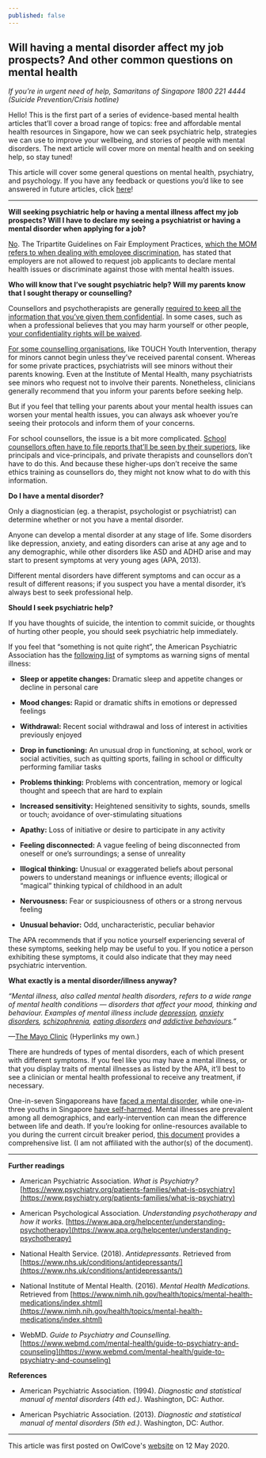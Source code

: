 ```yaml
---
published: false
---
```

## Will having a mental disorder affect my job prospects? And other common questions on mental health


_If you’re in urgent need of help,
Samaritans of Singapore 1800 221 4444 (Suicide Prevention/Crisis hotline)_

Hello! This is the first part of a series of evidence-based mental health articles that’ll cover a broad range of topics: free and affordable mental health resources in Singapore, how we can seek psychiatric help, strategies we can use to improve your wellbeing, and stories of people with mental disorders. The next article will cover more on mental health and on seeking help, so stay tuned!

This article will cover some general questions on mental health, psychiatry, and psychology. If you have any feedback or questions you’d like to see answered in future articles, click [here](https://docs.google.com/forms/d/e/1FAIpQLSfM6J3mMCssGhKq-vq2Yr51T2exbHpz1yNKtmMraX6N8uiAFQ/viewform)!       

______
**Will seeking psychiatric help or having a mental illness affect my job prospects? Will I have to declare my seeing a psychiatrist or having a mental disorder when applying for a job?**  


[No](https://www.straitstimes.com/singapore/manpower/mental-health-declaration-for-job-applicants-discriminatory). The Tripartite Guidelines on Fair Employment Practices, [which the MOM refers to when dealing with employee discrimination](https://www.mom.gov.sg/-/media/mom/documents/parliament/how-mom-deals-with-employment-discrimination-final.pdf), has stated that employers are not allowed to request job applicants to declare mental health issues or discriminate against those with mental health issues.

 

**Who will know that I’ve sought psychiatric help? Will my parents know that I sought therapy or counselling?**

Counsellors and psychotherapists are generally [required to keep all the information that you’ve given them confidential](https://sacsingapore.org/membership/code-of-ethics/). In some cases, such as when a professional believes that you may harm yourself or other people, [your confidentiality rights will be waived](https://www.straitstimes.com/forum/letters-in-print/duty-of-care-may-conflict-with-counsellors-duty-of-confidentiality).

[For some counselling organisations](https://www.channelnewsasia.com/news/singapore/teens-wary-dismissed-mental-health-help-without-parents-knowing-10752012), like TOUCH Youth Intervention, therapy for minors cannot begin unless they’ve received parental consent. Whereas for some private practices, psychiatrists will see minors without their parents knowing. Even at the Institute of Mental Health, many psychiatrists see minors who request not to involve their parents. Nonetheless, clinicians generally recommend that you inform your parents before seeking help.

But if you feel that telling your parents about your mental health issues can worsen your mental health issues, you can always ask whoever you’re seeing their protocols and inform them of your concerns.

For school counsellors, the issue is a bit more complicated. [School counsellors often have to file reports that’ll be seen by their superiors](https://www.straitstimes.com/forum/letters-in-print/review-counselling-system-in-all-institutions), like principals and vice-principals, and private therapists and counsellors don’t have to do this. And because these higher-ups don’t receive the same ethics training as counsellors do, they might not know what to do with this information.

 

**Do I have a mental disorder?**

Only a diagnostician (eg. a therapist, psychologist or psychiatrist) can determine whether or not you have a mental disorder.

Anyone can develop a mental disorder at any stage of life. Some disorders like depression, anxiety, and eating disorders can arise at any age and to any demographic, while other disorders like ASD and ADHD arise and may start to present symptoms at very young ages (APA, 2013).

Different mental disorders have different symptoms and can occur as a result of different reasons; if you suspect you have a mental disorder, it’s always best to seek professional help.

 

**Should I seek psychiatric help?**

If you have thoughts of suicide, the intention to commit suicide, or thoughts of hurting other people, you should seek psychiatric help immediately.

If you feel that “something is not quite right”, the American Psychiatric Association has the [following list](https://www.psychiatry.org/patients-families/warning-signs-of-mental-illness) of symptoms as warning signs of mental illness:

- **Sleep or appetite changes:** Dramatic sleep and appetite changes or decline in personal care

- **Mood changes:** Rapid or dramatic shifts in emotions or depressed feelings

- **Withdrawal:** Recent social withdrawal and loss of interest in activities previously enjoyed

- **Drop in functioning:** An unusual drop in functioning, at school, work or social activities, such as quitting sports, failing in school or difficulty performing familiar tasks

- **Problems thinking:** Problems with concentration, memory or logical thought and speech that are hard to explain

- **Increased sensitivity:** Heightened sensitivity to sights, sounds, smells or touch; avoidance of over-stimulating situations

- **Apathy:** Loss of initiative or desire to participate in any activity

- **Feeling disconnected:** A vague feeling of being disconnected from oneself or one’s surroundings; a sense of unreality

- **Illogical thinking:** Unusual or exaggerated beliefs about personal powers to understand meanings or influence events; illogical or “magical” thinking typical of childhood in an adult

- **Nervousness:** Fear or suspiciousness of others or a strong nervous feeling

- **Unusual behavior:** Odd, uncharacteristic, peculiar behavior


The APA recommends that if you notice yourself experiencing several of these symptoms, seeking help may be useful to you. If you notice a person exhibiting these symptoms, it could also indicate that they may need psychiatric intervention.

 

**What exactly is a mental disorder/illness anyway?**

_“Mental illness, also called mental health disorders, refers to a wide range of mental health conditions — disorders that affect your mood, thinking and behaviour. Examples of mental illness include [depression](https://www.mayoclinic.org/diseases-conditions/depression/symptoms-causes/syc-20356007), [anxiety disorders](https://www.nimh.nih.gov/health/topics/anxiety-disorders/index.shtml), [schizophrenia](https://www.nimh.nih.gov/health/topics/schizophrenia/index.shtml), [eating disorders](https://owlcove.sg/article/will-having-a-mental-disorder-affect-my-job-prospects-and-other-common-questions-on-mental-health) and [addictive behaviours](https://www.who.int/health-topics/addictive-behaviours#tab=tab1).”_

—[The Mayo Clinic](https://www.mayoclinic.org/diseases-conditions/mental-illness/symptoms-causes/syc-20374968) (Hyperlinks my own.)

There are hundreds of types of mental disorders, each of which present with different symptoms. If you feel like you may have a mental illness, or that you display traits of mental illnesses as listed by the APA, it’ll best to see a clinician or mental health professional to receive any treatment, if necessary.

One-in-seven Singaporeans have [faced a mental disorder](https://www.todayonline.com/singapore/more-people-singapore-have-experienced-mental-disorder-their-lifetime-study-finds), while one-in-three youths in Singapore [have self-harmed](https://www.straitstimes.com/singapore/health/1-in-3-young-adults-here-has-engaged-in-self-harm-study). Mental illnesses are prevalent among all demographics, and early-intervention can mean the difference between life and death. If you’re looking for online-resources available to you during the current circuit breaker period, [this document](https://docs.google.com/document/d/1WGT9bo2Hccn2v2XjqN1h1Wuu4WjvvqDrSnuxCgSMcTc/edit) provides a comprehensive list. (I am not affiliated with the author(s) of the document).
  
  
  
_____
    

**Further readings**

- American Psychiatric Association. _What is Psychiatry?_
[https://www.psychiatry.org/patients-families/what-is-psychiatry](https://www.psychiatry.org/patients-families/what-is-psychiatry)

- American Psychological Association. _Understanding psychotherapy and how it works._
[https://www.apa.org/helpcenter/understanding-psychotherapy](https://www.apa.org/helpcenter/understanding-psychotherapy)

- National Health Service. (2018). _Antidepressants_. Retrieved from [https://www.nhs.uk/conditions/antidepressants/](https://www.nhs.uk/conditions/antidepressants/)

- National Institute of Mental Health. (2016). _Mental Health Medications._ Retrieved from [https://www.nimh.nih.gov/health/topics/mental-health-medications/index.shtml](https://www.nimh.nih.gov/health/topics/mental-health-medications/index.shtml)

- WebMD. _Guide to Psychiatry and Counselling._ [https://www.webmd.com/mental-health/guide-to-psychiatry-and-counseling](https://www.webmd.com/mental-health/guide-to-psychiatry-and-counseling)


**References**

- American Psychiatric Association. (1994). _Diagnostic and statistical manual of mental disorders (4th ed.)_. Washington, DC: Author.

- American Psychiatric Association. (2013). _Diagnostic and statistical manual of mental disorders (5th ed.)_. Washington, DC: Author.

----------------------
This article was first posted on OwlCove's [website](https://owlcove.sg/article/will-having-a-mental-disorder-affect-my-job-prospects-and-other-common-questions-on-mental-health) on 12 May 2020.

